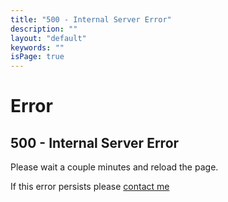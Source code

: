 ```yaml
---
title: "500 - Internal Server Error"
description: ""
layout: "default"
keywords: ""
isPage: true
---
```

# Error
## 500 - Internal Server Error
Please wait a couple minutes and reload the page.

If this error persists please [contact me](mailto:greg@gregnk.com)
